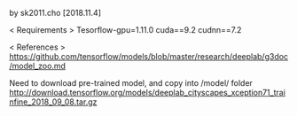 by sk2011.cho [2018.11.4]

< Requirements >
Tesorflow-gpu=1.11.0
cuda==9.2
cudnn==7.2

< References >
https://github.com/tensorflow/models/blob/master/research/deeplab/g3doc/model_zoo.md

Need to download pre-trained model, and copy into /model/ folder
http://download.tensorflow.org/models/deeplab_cityscapes_xception71_trainfine_2018_09_08.tar.gz
